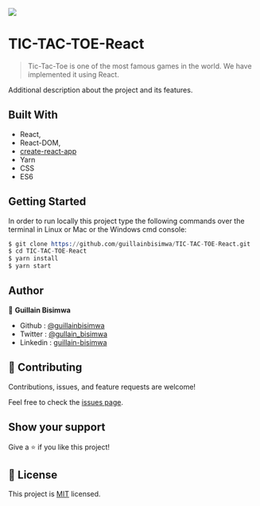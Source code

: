 ![](https://img.shields.io/badge/Microverse-blueviolet)

# TIC-TAC-TOE-React

> Tic-Tac-Toe is one of the most famous games in the world. We have implemented it using React.

Additional description about the project and its features.

## Built With

- React,
- React-DOM,
- [create-react-app](https://github.com/facebook/create-react-app)
- Yarn
- CSS
- ES6

## Getting Started

In order to run locally this project type the following commands over the terminal in Linux or Mac or the Windows cmd console:

```s
$ git clone https://github.com/guillainbisimwa/TIC-TAC-TOE-React.git
$ cd TIC-TAC-TOE-React
$ yarn install
$ yarn start

```

## Author

👤 **Guillain Bisimwa**

- Github : [@guillainbisimwa](https://github.com/guillainbisimwa)
- Twitter : [@gullain_bisimwa](https://twitter.com/gullain_bisimwa)
- Linkedin : [guillain-bisimwa](https://www.linkedin.com/in/guillain-bisimwa-8a8b7a7b/)

## 🤝 Contributing

Contributions, issues, and feature requests are welcome!

Feel free to check the [issues page](https://github.com/guillainbisimwa/TIC-TAC-TOE-React/issues).

## Show your support

Give a ⭐️ if you like this project!

## 📝 License

This project is [MIT](lic.url) licensed.
